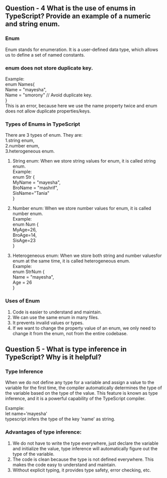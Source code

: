 ## Question - 4 What is the use of enums in TypeScript? Provide an example of a numeric and string enum.

### Enum
Enum stands for enumeration. It is a user-defined data type, which allows us to define a set of named constants. 

### enum does not store duplicate key.
Example:  
enum Names{  
Name = "mayesha",  
Name = "smorony"    // Avoid duplicate key.  
}  
This is an error, because here we use the name property twice and enum does not allow duplicate properties/keys.

### Types of Enums in TypeScript
There are 3 types of enum. They are:  
   1.string enum,     
   2.number enum,     
   3.heterogeneous enum.  
1. String enum: When we store string values ​​for enum, it is called string enum.   
Example:  
enum Str {  
MyName = "mayesha",  
BroName = "mashrif",  
SisName="Tania"  
}  

2. Number enum: When we store number values ​​for enum, it is called number enum.  
Example:  
enum Num {  
MyAge=26,  
BroAge=14,  
SisAge=23  
}  

3. Heterogeneous enum: When we store both string and number values ​​for enum at the same time, it is called heterogeneous enum.  
Example:  
enum StrNum {  
Name = "mayesha",  
Age = 26  
}  

### Uses of Enum

1. Code is easier to understand and maintain.
2. We can use the same enum in many files.
3. It prevents invalid values ​​or types.
4. If we want to change the property value of an enum, we only need to change it from the enum, not from the entire codebase.


## Question 5 - What is type inference in TypeScript? Why is it helpful?

### Type Inference
When we do not define any type for a variable and assign a value to the variable for the first time, the compiler automatically determines the type of the variable based on the type of the value. This feature is known as type inference, and it is a powerful capability of the TypeScript compiler.

Example:  
let name='mayesha'  
typescript infers the type of the key 'name' as string.

### Advantages of type inference:
1. We do not have to write the type everywhere, just declare the variable and initialize the value, type inference will automatically figure out the type of the variable.
2. The code is clean because the type is not defined everywhere. This makes the code easy to understand and maintain.
3. Without explicit typing, it provides type safety, error checking, etc.

